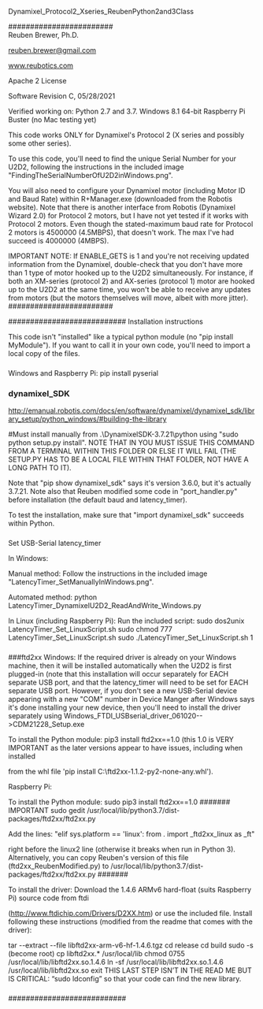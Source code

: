 
Dynamixel_Protocol2_Xseries_ReubenPython2and3Class

########################  
Reuben Brewer, Ph.D.

reuben.brewer@gmail.com

www.reubotics.com

Apache 2 License

Software Revision C, 05/28/2021

Verified working on: 
Python 2.7 and 3.7.
Windows 8.1 64-bit
Raspberry Pi Buster 
(no Mac testing yet)

This code works ONLY for Dynamixel's Protocol 2 (X series and possibly some other series).

To use this code, you'll need to find the unique Serial Number for your U2D2, following the instructions in the included image "FindingTheSerialNumberOfU2D2inWindows.png".

You will also need to configure your Dynamixel motor (including Motor ID and Baud Rate) within R+Manager.exe 
(downloaded from the Robotis website). Note that there is another interface from Robotis (Dynamixel Wizard 2.0) for Protocol 2 motors, but I have not yet tested if it works with Protocol 2 motors. Even though the stated-maximum baud rate for Protocol 2 motors is 4500000 (4.5MBPS), that doesn't work. The max I've had succeed is 4000000 (4MBPS).

IMPORTANT NOTE: 
If ENABLE_GETS is 1 and you're not receiving updated information from the Dynamixel,
double-check that you don't have more than 1 type of motor hooked up to the U2D2 simultaneously.
For instance, if both an XM-series (protocol 2) and AX-series (protocol 1) motor are hooked up to the U2D2 at the same time,
you won't be able to receive any updates from motors (but the motors themselves will move, albeit with more jitter).
########################  

########################### Installation instructions

This code isn't "installed" like a typical python module (no "pip install MyModule"). If you want to call it in your own code, you'll need to import a local copy of the files.

###
Windows and Raspberry Pi:
pip install pyserial
###

###  dynamixel_SDK
http://emanual.robotis.com/docs/en/software/dynamixel/dynamixel_sdk/library_setup/python_windows/#building-the-library

#Must install manually from .\DynamixelSDK-3.7.21\python using "sudo python setup.py install".
NOTE THAT IN YOU MUST ISSUE THIS COMMAND FROM A TERMINAL WITHIN THIS FOLDER OR ELSE IT WILL FAIL (THE SETUP.PY HAS TO BE A LOCAL FILE WITHIN THAT FOLDER, NOT HAVE A LONG PATH TO IT).

Note that "pip show dynamixel_sdk" says it's version 3.6.0, but it's actually 3.7.21.
Note also that Reuben modified some code in "port_handler.py" before installation (the default baud and latency_timer).

To test the installation, make sure that "import dynamixel_sdk" succeeds within Python.
###

###
Set USB-Serial latency_timer

In Windows:

Manual method:
Follow the instructions in the included image "LatencyTimer_SetManuallyInWindows.png".

Automated method:
python LatencyTimer_DynamixelU2D2_ReadAndWrite_Windows.py

In Linux (including Raspberry Pi):
Run the included script:
sudo dos2unix LatencyTimer_Set_LinuxScript.sh
sudo chmod 777 LatencyTimer_Set_LinuxScript.sh
sudo ./LatencyTimer_Set_LinuxScript.sh 1
###

###ftd2xx
Windows:
If the required driver is already on your Windows machine, then it will be installed automatically when the U2D2 is first plugged-in (note that this installation will occur separately for EACH separate USB port, and that the latency_timer will need to be set for EACH separate USB port. However, if you don't see a new USB-Serial device appearing with a new "COM" number in Device Manger after Windows says it's done installing your new device, then you'll need to install the driver separately using Windows_FTDI_USBserial_driver_061020-->CDM21228_Setup.exe

To install the Python module:
pip3 install ftd2xx==1.0 (this 1.0 is VERY IMPORTANT as the later versions appear to have issues, including when installed 

from the whl file 'pip install C:\ftd2xx-1.1.2-py2-none-any.whl').

Raspberry Pi:

To install the Python module:
sudo pip3 install ftd2xx==1.0
####### IMPORTANT
sudo gedit /usr/local/lib/python3.7/dist-packages/ftd2xx/ftd2xx.py

Add the lines:
"elif sys.platform == 'linux': 
	from . import _ftd2xx_linux as _ft"
  
right before the linux2 line (otherwise it breaks when run in Python 3).
Alternatively, you can copy Reuben's version of this file (ftd2xx_ReubenModified.py) to /usr/local/lib/python3.7/dist-packages/ftd2xx/ftd2xx.py
#######

To install the driver:
Download the 1.4.6 ARMv6 hard-float (suits Raspberry Pi) source code from ftdi 

(http://www.ftdichip.com/Drivers/D2XX.htm) or use the included file. 
Install following these instructions (modified from the readme that comes with the driver):

tar --extract --file libftd2xx-arm-v6-hf-1.4.6.tgz 
cd release
cd build
sudo -s (become root)
cp libftd2xx.* /usr/local/lib
chmod 0755 /usr/local/lib/libftd2xx.so.1.4.6
ln -sf /usr/local/lib/libftd2xx.so.1.4.6 /usr/local/lib/libftd2xx.so
exit
THIS LAST STEP ISN’T IN THE READ ME BUT IS CRITICAL: “sudo ldconfig” so that your code can find the new library.
###

########################### 

